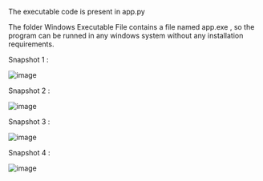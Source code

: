 The executable code is present in app.py

The folder Windows Executable File contains a file named app.exe , so the program can be runned in any windows system without any installation requirements.

Snapshot 1 :

![image](https://github.com/user-attachments/assets/8fd3fcc6-230a-4113-8d0d-2aceb508f07f)

Snapshot 2 :

![image](https://github.com/user-attachments/assets/c36f61da-59a0-4320-a84c-ec5aa59edb70)

Snapshot 3 :

![image](https://github.com/user-attachments/assets/956dc58c-902b-4c69-9e53-47766e09a4f4)

Snapshot 4 :

![image](https://github.com/user-attachments/assets/5540bc0d-0e45-43e8-a4fa-656a85225b21)

